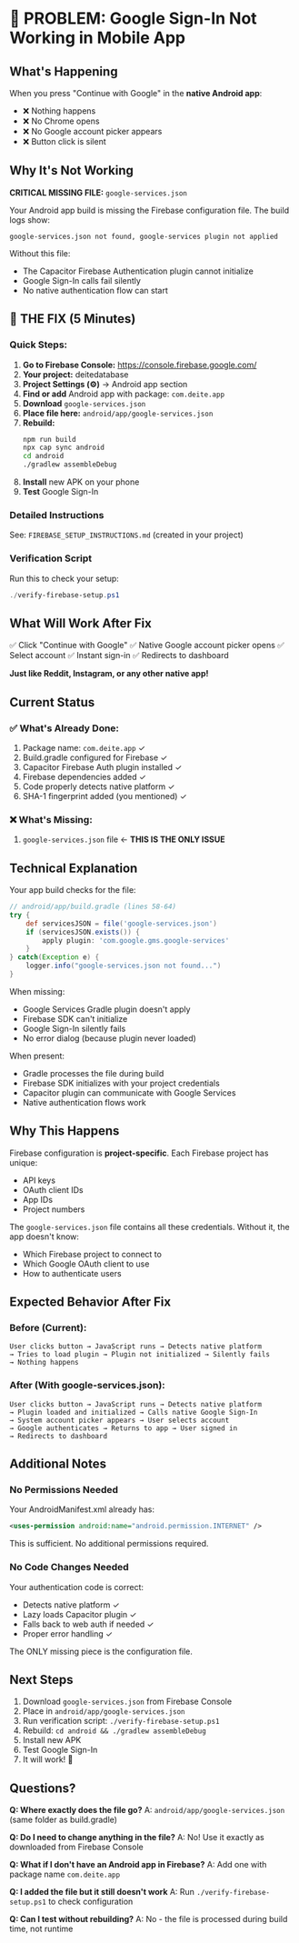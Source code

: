 # 🔴 PROBLEM: Google Sign-In Not Working in Mobile App

## What's Happening
When you press "Continue with Google" in the **native Android app**:
- ❌ Nothing happens
- ❌ No Chrome opens
- ❌ No Google account picker appears
- ❌ Button click is silent

## Why It's Not Working
**CRITICAL MISSING FILE:** `google-services.json`

Your Android app build is missing the Firebase configuration file. The build logs show:
```
google-services.json not found, google-services plugin not applied
```

Without this file:
- The Capacitor Firebase Authentication plugin cannot initialize
- Google Sign-In calls fail silently
- No native authentication flow can start

## 🎯 THE FIX (5 Minutes)

### Quick Steps:
1. **Go to Firebase Console:** https://console.firebase.google.com/
2. **Your project:** deitedatabase
3. **Project Settings (⚙️)** → Android app section
4. **Find or add** Android app with package: `com.deite.app`
5. **Download** `google-services.json`
6. **Place file here:** `android/app/google-services.json`
7. **Rebuild:**
   ```bash
   npm run build
   npx cap sync android
   cd android
   ./gradlew assembleDebug
   ```
8. **Install** new APK on your phone
9. **Test** Google Sign-In

### Detailed Instructions
See: `FIREBASE_SETUP_INSTRUCTIONS.md` (created in your project)

### Verification Script
Run this to check your setup:
```powershell
./verify-firebase-setup.ps1
```

## What Will Work After Fix
✅ Click "Continue with Google"
✅ Native Google account picker opens
✅ Select account
✅ Instant sign-in
✅ Redirects to dashboard

**Just like Reddit, Instagram, or any other native app!**

## Current Status

### ✅ What's Already Done:
1. Package name: `com.deite.app` ✓
2. Build.gradle configured for Firebase ✓
3. Capacitor Firebase Auth plugin installed ✓
4. Firebase dependencies added ✓
5. Code properly detects native platform ✓
6. SHA-1 fingerprint added (you mentioned) ✓

### ❌ What's Missing:
1. `google-services.json` file ← **THIS IS THE ONLY ISSUE**

## Technical Explanation

Your app build checks for the file:
```gradle
// android/app/build.gradle (lines 58-64)
try {
    def servicesJSON = file('google-services.json')
    if (servicesJSON.exists()) {
        apply plugin: 'com.google.gms.google-services'
    }
} catch(Exception e) {
    logger.info("google-services.json not found...")
}
```

When missing:
- Google Services Gradle plugin doesn't apply
- Firebase SDK can't initialize
- Google Sign-In silently fails
- No error dialog (because plugin never loaded)

When present:
- Gradle processes the file during build
- Firebase SDK initializes with your project credentials
- Capacitor plugin can communicate with Google Services
- Native authentication flows work

## Why This Happens
Firebase configuration is **project-specific**. Each Firebase project has unique:
- API keys
- OAuth client IDs
- App IDs
- Project numbers

The `google-services.json` file contains all these credentials. Without it, the app doesn't know:
- Which Firebase project to connect to
- Which Google OAuth client to use
- How to authenticate users

## Expected Behavior After Fix

### Before (Current):
```
User clicks button → JavaScript runs → Detects native platform
→ Tries to load plugin → Plugin not initialized → Silently fails
→ Nothing happens
```

### After (With google-services.json):
```
User clicks button → JavaScript runs → Detects native platform
→ Plugin loaded and initialized → Calls native Google Sign-In
→ System account picker appears → User selects account
→ Google authenticates → Returns to app → User signed in
→ Redirects to dashboard
```

## Additional Notes

### No Permissions Needed
Your AndroidManifest.xml already has:
```xml
<uses-permission android:name="android.permission.INTERNET" />
```
This is sufficient. No additional permissions required.

### No Code Changes Needed
Your authentication code is correct:
- Detects native platform ✓
- Lazy loads Capacitor plugin ✓
- Falls back to web auth if needed ✓
- Proper error handling ✓

The ONLY missing piece is the configuration file.

## Next Steps

1. Download `google-services.json` from Firebase Console
2. Place in `android/app/google-services.json`
3. Run verification script: `./verify-firebase-setup.ps1`
4. Rebuild: `cd android && ./gradlew assembleDebug`
5. Install new APK
6. Test Google Sign-In
7. It will work! 🎉

## Questions?

**Q: Where exactly does the file go?**
A: `android/app/google-services.json` (same folder as build.gradle)

**Q: Do I need to change anything in the file?**
A: No! Use it exactly as downloaded from Firebase Console

**Q: What if I don't have an Android app in Firebase?**
A: Add one with package name `com.deite.app`

**Q: I added the file but it still doesn't work**
A: Run `./verify-firebase-setup.ps1` to check configuration

**Q: Can I test without rebuilding?**
A: No - the file is processed during build time, not runtime

